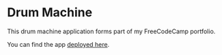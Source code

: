 # Drum Machine

This drum machine application forms part of my FreeCodeCamp portfolio.

You can find the app [deployed here](https://blogscot.github.io/drum-machine/).

